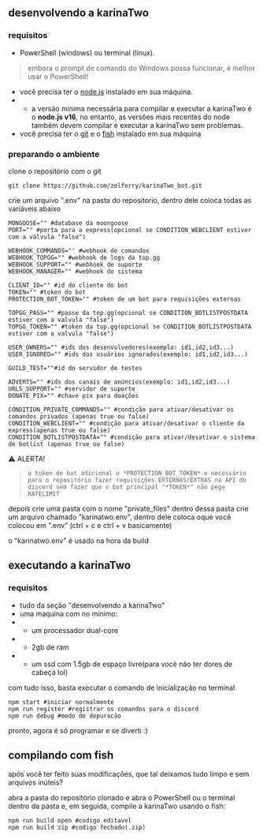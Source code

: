 ## desenvolvendo a karinaTwo
### requisitos

* PowerShell (windows) ou terminal (linux).
> embora o prompt de comando do Windows possa funcionar, é melhor usar o PowerShell!
* você precisa ter o [node.js](https://nodejs.org/en) instalado em sua máquina. 
* * a versão mínima necessária para compilar e executar a karinaTwo é o **node.js v16**, no entanto, as versões mais recentes do node também devem compilar e executar a karinaTwo sem problemas.
* você precisa ter o [git](https://git-scm.com/) e o [fish](https://fishshell.com/) instalado em sua máquina

### preparando o ambiente

clone o repositório com o git
```
git clone https://github.com/zelferry/karinaTwo_bot.git
```

crie um arquivo ".env" na pasta do repositorio, dentro dele coloca todas as variáveis abaixo
```env
MONGOOSE="" #database da moongoose
PORT="" #porta para a express(opcional se CONDITION_WEBCLIENT estiver com a válvula "false")

WEBHOOK_COMMANDS="' #webhook de comandos
WEBHOOK_TOPGG="" #webhook de logs da top.gg
WEBHOOK_SUPPORT="" #webhook de suporte
WEBHOOK_MANAGER="" #webhook do sistema

CLIENT_ID="" #id do cliente do bot
TOKEN="" #token do bot
PROTECTION_BOT_TOKEN="" #token de um bot para requisições externas

TOPGG_PASS="" #passe da top.gg(opcional se CONDITION_BOTLISTPOSTDATA estiver com a valvula "false")
TOPGG_TOKEN="" #token da top.gg(opcional se CONDITION_BOTLISTPOSTDATA estiver com a valvula "false")

USER_OWNERS="" #ids dos desenvolvedores(exemplo: id1,id2,id3...)
USER_IGNORED="" #ids dos usuários ignorados(exemplo: id1,id2,id3...)

GUILD_TEST=""#id do servidor de testes

ADVERTS="" #ids dos canais de anúncios(exemplo: id1,id2,id3...)
URLS_SUPPORT="" #servidor de suporte
DONATE_PIX="" #chave pix para doações

CONDITION_PRIVATE_COMMANDS="" #condição para ativar/desativar os comandos privados (apenas true ou false)
CONDITION_WEBCLIENT="" #condição para ativar/desativar o cliente da express(apenas true ou false)
CONDITION_BOTLISTPOSTDATA="" #condição para ativar/desativar o sistema de botlist (apenas true ou false)
```
⚠ ALERTA!
> `o token de bot adicional o *PROTECTION_BOT_TOKEN* e necessário para o repositório fazer requisições EXTERNAS/EXTRAS na API do discord sem fazer que o bot principal "*TOKEN*" não pege RATELIMIT`

depois crie uma pasta com o nome "private_files"
dentro dessa pasta crie um arquivo chamado "karinatwo.env", dentro dele coloca oque você colocou em ".env" (ctrl + c e ctrl + v basicamente)

o "karinatwo.env" é usado na hora da build

## executando a karinaTwo

### requisitos
* tudo da seção "desenvolvendo a karinaTwo"
* uma maquina com no mínimo:
* * um processador dual-core
* * 2gb de ram
* * um ssd com 1.5gb de espaço livre(para você não ter dores de cabeça lol)

com tudo isso, basta executar o comando de inicialização no terminal
```shell
npm start #iniciar normalmente
npm run register #registrar os comandos para o discord
npm run debug #modo de depuracão
```

pronto, agora é só programar e se diverti :)

## compilando com fish

após você ter feito suas modificações, que tal deixamos tudo limpo e sem arquivos inúteis?

abra a pasta do repositório clonado e abra o PowerShell ou o terminal dentro da pasta e, em seguida, compile a karinaTwo usando o fish:
```shell
npm run build open #codigo editavel
npm run build zip #codigo fechado(.zip)
```
